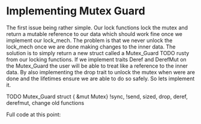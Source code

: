 # Implementing Mutex Guard

The first issue being rather simple. Our lock functions lock the mutex and return a mutable reference to our data which should work fine once we implement our lock_mech. The problem is that we never unlock the lock_mech once we are done making changes to the inner data.
The solution is to simply return a new struct called a Mutex_Guard TODO rusty from our locking functions. If we implement traits Deref and DerefMut on the Mutex_Guard the user will be able to treat like a reference to the inner data. By also implementing the drop trait to unlock the mutex when were are done and the lifetimes ensure we are able to do so safely.
So lets implement it.

TODO Mutex_Guard struct { &mut Mutex} !sync, !send, sized, drop, deref, derefmut, change old functions

Full code at this point:
